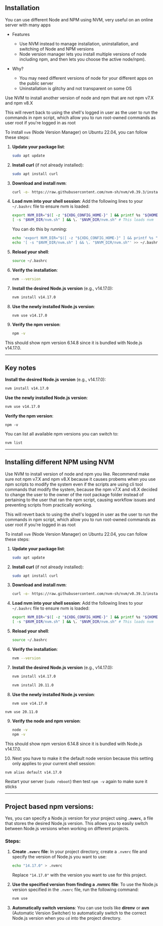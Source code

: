 ## Installation

You can use different Node and NPM using NVM, very useful on an online server with many apps

- Features
	- Use NVM instead to manage installation, uninstallation, and switching of Node and NPM versions
	- Node version manager lets you install multiple versions of node including npm, and then lets you choose the active node/npm). 

- Why? 
	- You may need different versions of node for your different apps on the public server
	- Uninstallation is glitchy and not transparent on some OS

Use NVM to install another version of node and npm that are not npm v7.X and npm v8.X

This will revert back to using the shell's logged in user as the user to run the commands in npm script, which allow you to run root-owned commands as user root if you're logged in as root

To install `nvm` (Node Version Manager) on Ubuntu 22.04, you can follow these steps:

1. **Update your package list**:
   ```sh
   sudo apt update
   ```

2. **Install curl** (if not already installed):
   ```sh
   sudo apt install curl
   ```

3. **Download and install nvm**:
   ```sh
   curl -o- https://raw.githubusercontent.com/nvm-sh/nvm/v0.39.3/install.sh | bash
   ```

4. **Load nvm into your shell session**:
   Add the following lines to your `~/.bashrc` file to ensure nvm is loaded:
   ```sh
   export NVM_DIR="$([ -z "${XDG_CONFIG_HOME-}" ] && printf %s "${HOME}/.nvm" || printf %s "${XDG_CONFIG_HOME}/nvm")"
   [ -s "$NVM_DIR/nvm.sh" ] && \. "$NVM_DIR/nvm.sh" # This loads nvm
   ```

   You can do this by running:
   ```sh
   echo 'export NVM_DIR="$([ -z "${XDG_CONFIG_HOME-}" ] && printf %s "${HOME}/.nvm" || printf %s "${XDG_CONFIG_HOME}/nvm")"' >> ~/.bashrc
   echo '[ -s "$NVM_DIR/nvm.sh" ] && \. "$NVM_DIR/nvm.sh"' >> ~/.bashrc
   ```

5. **Reload your shell**:
   ```sh
   source ~/.bashrc
   ```

6. **Verify the installation**:
   ```sh
   nvm --version
   ```

7. **Install the desired Node.js version** (e.g., v14.17.0):
   ```sh
   nvm install v14.17.0
   ```

8. **Use the newly installed Node.js version**:
   ```sh
   nvm use v14.17.0
   ```

9. **Verify the npm version**:
   ```sh
   npm -v
   ```

This should show npm version 6.14.8 since it is bundled with Node.js v14.17.0.


---

## Key notes

**Install the desired Node.js version** (e.g., v14.17.0):
```sh
nvm install v14.17.0
```

**Use the newly installed Node.js version**:
```sh
nvm use v14.17.0
```

**Verify the npm version**:
```
npm -v
```

You can list all available npm versions you can switch to:
```
nvm list
```

---

## Installing different NPM using NVM

Use NVM to install version of node and npm you like. Recommend make sure not npm v7.X and npm v8.X because it causes probems when you use npm scripts to modify the system even if the scripts are using cli tool commands that modify the system, because the npm v7.X and v8.X decided to change the user to the owner of the root package folder instead of pertaining to the user that ran the npm script, causing workflow issues and preventing scripts from practically working.


This will revert back to using the shell's logged in user as the user to run the commands in npm script, which allow you to run root-owned commands as user root if you're logged in as root

To install `nvm` (Node Version Manager) on Ubuntu 22.04, you can follow these steps:

1. **Update your package list**:
   ```sh
   sudo apt update
   ```

2. **Install curl** (if not already installed):
   ```sh
   sudo apt install curl
   ```

3. **Download and install nvm**:
   ```sh
   curl -o- https://raw.githubusercontent.com/nvm-sh/nvm/v0.39.3/install.sh | bash
   ```

4. **Load nvm into your shell session**:
   Add the following lines to your `~/.bashrc` file to ensure nvm is loaded:
   ```sh
   export NVM_DIR="$([ -z "${XDG_CONFIG_HOME-}" ] && printf %s "${HOME}/.nvm" || printf %s "${XDG_CONFIG_HOME}/nvm")"
   [ -s "$NVM_DIR/nvm.sh" ] && \. "$NVM_DIR/nvm.sh" # This loads nvm
   ```

5. **Reload your shell**:
   ```sh
   source ~/.bashrc
   ```

6. **Verify the installation**:
   ```sh
   nvm --version
   ```

7. **Install the desired Node.js version** (e.g., v14.17.0):
   ```sh
   nvm install v14.17.0
   ```


   ```sh
   nvm install 20.11.0
   ```

8. **Use the newly installed Node.js version**:
   ```sh
   nvm use v14.17.0
   ```


```
nvm use 20.11.0
```

9. **Verify the node and npm version**:
   ```sh
   node -v
   npm -v
   ```

This should show npm version 6.14.8 since it is bundled with Node.js v14.17.0.

10. Next you have to make it the default node version because this setting only applies to your current shell session:
```
nvm alias default v14.17.0
```


Restart your server (`sudo reboot`) then test `npm -v` again to make sure it sticks

---

## Project based npm versions:

Yes, you can specify a Node.js version for your project using **`.nvmrc`**, a file that stores the desired Node.js version. This allows you to easily switch between Node.js versions when working on different projects.

### Steps:

1. **Create `.nvmrc` file**:
   In your project directory, create a `.nvmrc` file and specify the version of Node.js you want to use:
   ```bash
   echo "14.17.0" > .nvmrc
   ```
   Replace `"14.17.0"` with the version you want to use for this project.

2. **Use the specified version from finding a .nvmrc file**:
   To use the Node.js version specified in the `.nvmrc` file, run the following command:
   ```bash
   nvm use
   ```

3. **Automatically switch versions**:
   You can use tools like **direnv** or **avn** (Automatic Version Switcher) to automatically switch to the correct Node.js version when you `cd` into the project directory.
